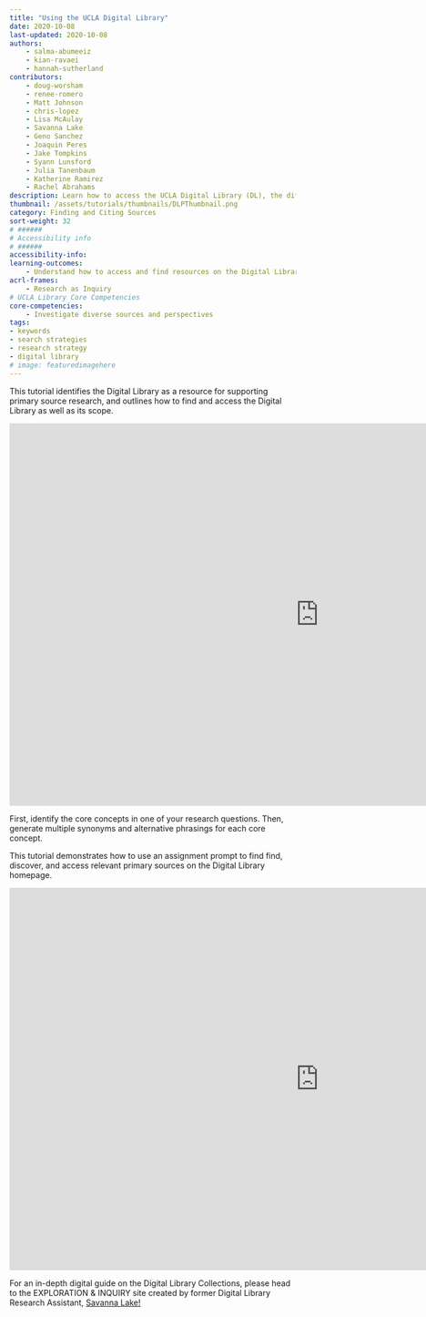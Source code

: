 ```yaml
---
title: "Using the UCLA Digital Library"
date: 2020-10-08
last-updated: 2020-10-08
authors: 
    - salma-abumeeiz
    - kian-ravaei
    - hannah-sutherland
contributors: 
    - doug-worsham
    - renee-romero
    - Matt Johnson
    - chris-lopez
    - Lisa McAulay
    - Savanna Lake
    - Geno Sanchez
    - Joaquin Peres
    - Jake Tompkins
    - Syann Lunsford
    - Julia Tanenbaum
    - Katherine Ramirez
    - Rachel Abrahams
description: Learn how to access the UCLA Digital Library (DL), the different kinds of materials available through the DL, and how to familiarize yourself with and search through the collections using the DL homepage.
thumbnail: /assets/tutorials/thumbnails/DLPThumbnail.png
category: Finding and Citing Sources
sort-weight: 32
# ######
# Accessibility info
# ######
accessibility-info:
learning-outcomes:
    - Understand how to access and find resources on the Digital Library website
acrl-frames:
    - Research as Inquiry
# UCLA Library Core Competencies
core-competencies:
    - Investigate diverse sources and perspectives
tags:
- keywords
- search strategies
- research strategy
- digital library
# image: featuredimagehere
---
```


<p>This tutorial identifies the Digital Library as a resource for supporting primary source research, and outlines how to find and access the Digital Library as well as its scope.</p>

<iframe src="https://ccle.ucla.edu/mod/hvp/embed.php?id=3310090" width="1085" height="672" frameborder="0" allowfullscreen="allowfullscreen"></iframe><script src="https://ccle.ucla.edu/mod/hvp/library/js/h5p-resizer.js" charset="UTF-8"></script>

<p>First, identify the core concepts in one of your research questions. Then, generate multiple synonyms and alternative phrasings for each core concept.</p>

<p>This tutorial demonstrates how to use an assignment prompt to find find, discover, and access relevant primary sources on the Digital Library homepage.</p>

<iframe src="https://ccle.ucla.edu/mod/hvp/embed.php?id=3310099" width="1085" height="672" frameborder="0" allowfullscreen="allowfullscreen"></iframe><script src="https://ccle.ucla.edu/mod/hvp/library/js/h5p-resizer.js" charset="UTF-8"></script>

<p>For an in-depth digital guide on the Digital Library Collections, please head to the EXPLORATION & INQUIRY site created by former Digital Library Research Assistant, <a href="https://savannahlake.github.io/explorationandinquiry/index.html">Savanna Lake!</a></p>



